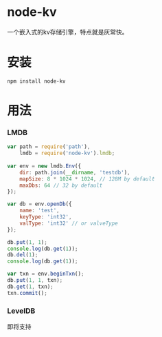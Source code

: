 node-kv
=======

一个嵌入式的kv存储引擎，特点就是灰常快。

# 安装
```
npm install node-kv
```

# 用法

### LMDB
```js
var path = require('path'),
    lmdb = require('node-kv').lmdb;
    
var env = new lmdb.Env({
    dir: path.join(__dirname, 'testdb'),
    mapSize: 8 * 1024 * 1024, // 128M by default
    maxDbs: 64 // 32 by default
});

var db = env.openDb({
    name: 'test',
    keyType: 'int32',
    valType: 'int32' // or valveType
});

db.put(1, 1);
console.log(db.get(1));
db.del(1);
console.log(db.get(1));

var txn = env.beginTxn();
db.put(1, 1, txn);
db.get(1, txn);
txn.commit();
```

### LevelDB
即将支持
